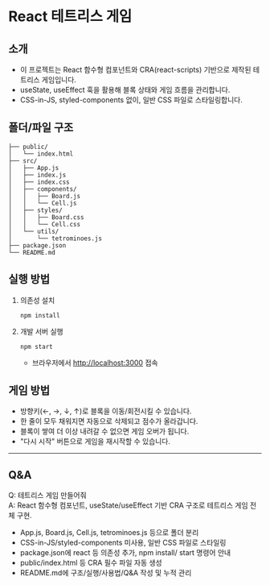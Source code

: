 # React 테트리스 게임

## 소개
- 이 프로젝트는 React 함수형 컴포넌트와 CRA(react-scripts) 기반으로 제작된 테트리스 게임입니다.
- useState, useEffect 훅을 활용해 블록 상태와 게임 흐름을 관리합니다.
- CSS-in-JS, styled-components 없이, 일반 CSS 파일로 스타일링합니다.

## 폴더/파일 구조
```
├── public/
│   └── index.html
├── src/
│   ├── App.js
│   ├── index.js
│   ├── index.css
│   ├── components/
│   │   ├── Board.js
│   │   └── Cell.js
│   ├── styles/
│   │   ├── Board.css
│   │   └── Cell.css
│   └── utils/
│       └── tetrominoes.js
├── package.json
└── README.md
```

## 실행 방법
1. 의존성 설치  
   ```
   npm install
   ```
2. 개발 서버 실행  
   ```
   npm start
   ```
   - 브라우저에서 [http://localhost:3000](http://localhost:3000) 접속

## 게임 방법
- 방향키(←, →, ↓, ↑)로 블록을 이동/회전시킬 수 있습니다.
- 한 줄이 모두 채워지면 자동으로 삭제되고 점수가 올라갑니다.
- 블록이 쌓여 더 이상 내려갈 수 없으면 게임 오버가 됩니다.
- "다시 시작" 버튼으로 게임을 재시작할 수 있습니다.

---

## Q&A

Q: 테트리스 게임 만들어줘  
A: React 함수형 컴포넌트, useState/useEffect 기반 CRA 구조로 테트리스 게임 전체 구현.  
- App.js, Board.js, Cell.js, tetrominoes.js 등으로 폴더 분리  
- CSS-in-JS/styled-components 미사용, 일반 CSS 파일로 스타일링  
- package.json에 react 등 의존성 추가, npm install/ start 명령어 안내  
- public/index.html 등 CRA 필수 파일 자동 생성  
- README.md에 구조/실행/사용법/Q&A 작성 및 누적 관리